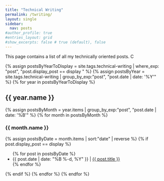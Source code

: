 ```yaml
---
title: "Technical Writing"
permalink: /twriting/
layout: single
sidebar:
  nav: posts
#author_profile: true
#entries_layout: grid
#show_excerpts: false # true (default), false
---
```


This page contains a list of all my technically oriented posts. C

{% assign postsByYearToDisplay = site.tags.technical-writing | where_exp: "post", "post.display_post == display " %}
{% assign postsByYear = site.tags.technical-writing | group_by_exp:"post", "post.date | date: '%Y'" %}
{% for year in postsByYearToDisplay %}
<h2>{{ year.name }}</h2>
{% assign postsByMonth = year.items | group_by_exp:"post", "post.date | date: '%B'" %}
{% for month in postsByMonth %}
<h3>{{ month.name }}</h3>
{% assign postsByDate = month.items | sort:"date" | reverse %}
{% if post.display_post == display %}
<ul>
  {% for post in postsByDate %}  
    <li>
     {{ post.date | date: "%B %-d, %Y" }} | <a href="{{ post.url | relative_url }}">{{ post.title }}</a>      
    </li>  
  {% endfor %}
</ul>
{% endif %}
{% endfor %}
{% endfor %}



